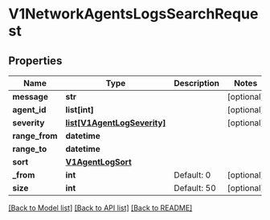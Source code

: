 # V1NetworkAgentsLogsSearchRequest

## Properties
Name | Type | Description | Notes
------------ | ------------- | ------------- | -------------
**message** | **str** |  | [optional] 
**agent_id** | **list[int]** |  | [optional] 
**severity** | [**list[V1AgentLogSeverity]**](V1AgentLogSeverity.md) |  | [optional] 
**range_from** | **datetime** |  | 
**range_to** | **datetime** |  | 
**sort** | [**V1AgentLogSort**](V1AgentLogSort.md) |  | 
**_from** | **int** | Default: 0 | [optional] 
**size** | **int** | Default: 50 | [optional] 

[[Back to Model list]](../README.md#documentation-for-models) [[Back to API list]](../README.md#documentation-for-api-endpoints) [[Back to README]](../README.md)


